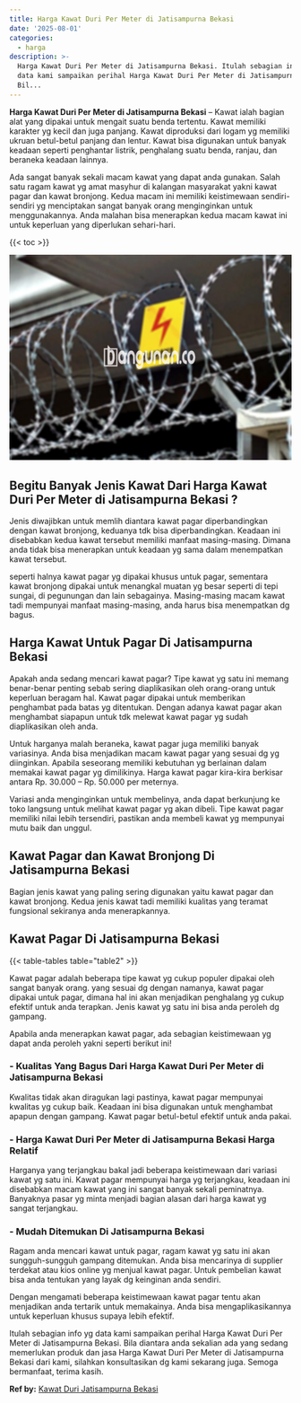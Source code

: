 ```yaml
---
title: Harga Kawat Duri Per Meter di Jatisampurna Bekasi
date: '2025-08-01'
categories:
  - harga
description: >-
  Harga Kawat Duri Per Meter di Jatisampurna Bekasi. Itulah sebagian info yg
  data kami sampaikan perihal Harga Kawat Duri Per Meter di Jatisampurna Bekasi.
  Bil...
---
```


**Harga Kawat Duri Per Meter di Jatisampurna Bekasi** – Kawat ialah bagian alat yang dipakai untuk mengait suatu benda tertentu. Kawat memiliki karakter yg kecil dan juga panjang. Kawat diproduksi dari logam yg memiliki ukruan betul-betul panjang dan lentur. Kawat bisa digunakan untuk banyak keadaan seperti penghantar listrik, penghalang suatu benda, ranjau, dan beraneka keadaan lainnya.

Ada sangat banyak sekali macam kawat yang dapat anda gunakan. Salah satu ragam kawat yg amat masyhur di kalangan masyarakat yakni kawat pagar dan kawat bronjong. Kedua macam ini memiliki keistimewaan sendiri-sendiri yg menciptakan sangat banyak orang menginginkan untuk menggunakannya. Anda malahan bisa menerapkan kedua macam kawat ini untuk keperluan yang diperlukan sehari-hari.

{{< toc >}}

![Harga Kawat Duri Per Meter di Jatisampurna Bekasi](/images/jual-kawat-murah13.png)

## Begitu Banyak Jenis Kawat Dari Harga Kawat Duri Per Meter di Jatisampurna Bekasi ?

Jenis diwajibkan untuk memlih diantara kawat pagar diperbandingkan dengan kawat bronjong, keduanya tdk bisa diperbandingkan. Keadaan ini disebabkan kedua kawat tersebut memiliki manfaat masing-masing. Dimana anda tidak bisa menerapkan untuk keadaan yg sama dalam menempatkan kawat tersebut.

seperti halnya kawat pagar yg dipakai khusus untuk pagar, sementara kawat bronjong dipakai untuk menangkal muatan yg besar seperti di tepi sungai, di pegunungan dan lain sebagainya. Masing-masing macam kawat tadi mempunyai manfaat masing-masing, anda harus bisa menempatkan dg bagus.

## Harga Kawat Untuk Pagar Di Jatisampurna Bekasi

Apakah anda sedang mencari kawat pagar? Tipe kawat yg satu ini memang benar-benar penting sebab sering diaplikasikan oleh orang-orang untuk keperluan beragam hal. Kawat pagar dipakai untuk memberikan penghambat pada batas yg ditentukan. Dengan adanya kawat pagar akan menghambat siapapun untuk tdk melewat kawat pagar yg sudah diaplikasikan oleh anda.

Untuk harganya malah beraneka, kawat pagar juga memiliki banyak variasinya. Anda bisa menjadikan macam kawat pagar yang sesuai dg yg diinginkan. Apabila seseorang memiliki kebutuhan yg berlainan dalam memakai kawat pagar yg dimilikinya. Harga kawat pagar kira-kira berkisar antara Rp. 30.000 – Rp. 50.000 per meternya.

Variasi anda menginginkan untuk membelinya, anda dapat berkunjung ke toko langsung untuk melihat kawat pagar yg akan dibeli. Tipe kawat pagar memiliki nilai lebih tersendiri, pastikan anda membeli kawat yg mempunyai mutu baik dan unggul.

## Kawat Pagar dan Kawat Bronjong Di Jatisampurna Bekasi

Bagian jenis kawat yang paling sering digunakan yaitu kawat pagar dan kawat bronjong. Kedua jenis kawat tadi memiliki kualitas yang teramat fungsional sekiranya anda menerapkannya.

## Kawat Pagar Di Jatisampurna Bekasi

{{< table-tables table="table2" >}}

Kawat pagar adalah beberapa tipe kawat yg cukup populer dipakai oleh sangat banyak orang. yang sesuai dg dengan namanya, kawat pagar dipakai untuk pagar, dimana hal ini akan menjadikan penghalang yg cukup efektif untuk anda terapkan. Jenis kawat yg satu ini bisa anda peroleh dg gampang.

Apabila anda menerapkan kawat pagar, ada sebagian keistimewaan yg dapat anda peroleh yakni seperti berikut ini!

### \- Kualitas Yang Bagus Dari Harga Kawat Duri Per Meter di Jatisampurna Bekasi

Kwalitas tidak akan diragukan lagi pastinya, kawat pagar mempunyai kwalitas yg cukup baik. Keadaan ini bisa digunakan untuk menghambat apapun dengan gampang. Kawat pagar betul-betul efektif untuk anda pakai.

### \- Harga Kawat Duri Per Meter di Jatisampurna Bekasi Harga Relatif

Harganya yang terjangkau bakal jadi beberapa keistimewaan dari variasi kawat yg satu ini. Kawat pagar mempunyai harga yg terjangkau, keadaan ini disebabkan macam kawat yang ini sangat banyak sekali peminatnya. Banyaknya pasar yg minta menjadi bagian alasan dari harga kawat yg sangat terjangkau.

### \- Mudah Ditemukan Di Jatisampurna Bekasi

Ragam anda mencari kawat untuk pagar, ragam kawat yg satu ini akan sungguh-sungguh gampang ditemukan. Anda bisa mencarinya di supplier terdekat atau kios online yg menjual kawat pagar. Untuk pembelian kawat bisa anda tentukan yang layak dg keinginan anda sendiri.

Dengan mengamati beberapa keistimewaan kawat pagar tentu akan menjadikan anda tertarik untuk memakainya. Anda bisa mengaplikasikannya untuk keperluan khusus supaya lebih efektif.

Itulah sebagian info yg data kami sampaikan perihal Harga Kawat Duri Per Meter di Jatisampurna Bekasi. Bila diantara anda sekalian ada yang sedang memerlukan produk dan jasa Harga Kawat Duri Per Meter di Jatisampurna Bekasi dari kami, silahkan konsultasikan dg kami sekarang juga. Semoga bermanfaat, terima kasih.

**Ref by:** [Kawat Duri Jatisampurna Bekasi](https://id.wikipedia.org/wiki/Kawat)
